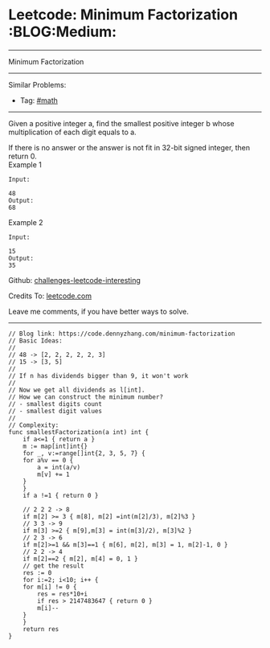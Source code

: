 
# Leetcode: Minimum Factorization     :BLOG:Medium:

---

Minimum Factorization  

---

Similar Problems:  

-   Tag: [#math](https://code.dennyzhang.com/tag/math)

---

Given a positive integer a, find the smallest positive integer b whose multiplication of each digit equals to a.  

If there is no answer or the answer is not fit in 32-bit signed integer, then return 0.  
Example 1  

    Input:
    
    48 
    Output:
    68

Example 2  

    Input:
    
    15
    Output:
    35

Github: [challenges-leetcode-interesting](https://github.com/DennyZhang/challenges-leetcode-interesting/tree/master/problems/minimum-factorization)  

Credits To: [leetcode.com](https://leetcode.com/problems/minimum-factorization/description/)  

Leave me comments, if you have better ways to solve.  

---

    // Blog link: https://code.dennyzhang.com/minimum-factorization
    // Basic Ideas:
    //
    // 48 -> [2, 2, 2, 2, 2, 3]
    // 15 -> [3, 5]
    //
    // If n has dividends bigger than 9, it won't work
    //
    // Now we get all dividends as l[int]. 
    // How we can construct the minimum number?
    // - smallest digits count
    // - smallest digit values
    //
    // Complexity:
    func smallestFactorization(a int) int {
        if a<=1 { return a }
        m := map[int]int{}
        for _, v:=range[]int{2, 3, 5, 7} {
    	for a%v == 0 {
    	    a = int(a/v)
    	    m[v] += 1
    	}
        }
        if a !=1 { return 0 }
    
        // 2 2 2 -> 8
        if m[2] >= 3 { m[8], m[2] =int(m[2]/3), m[2]%3 }
        // 3 3 -> 9
        if m[3] >=2 { m[9],m[3] = int(m[3]/2), m[3]%2 }
        // 2 3 -> 6
        if m[2]>=1 && m[3]==1 { m[6], m[2], m[3] = 1, m[2]-1, 0 }
        // 2 2 -> 4
        if m[2]==2 { m[2], m[4] = 0, 1 }
        // get the result
        res := 0
        for i:=2; i<10; i++ {
    	for m[i] != 0 {
    	    res = res*10+i
    	    if res > 2147483647 { return 0 }
    	    m[i]--
    	}
        }
        return res
    }

